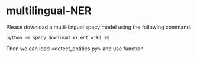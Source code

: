 # multilingual-NER

Please download a multi-lingual spacy model using the following command.

```python -m spacy download xx_ent_wiki_sm```

Then we can load <detect_entities.py> and use <entities> function
